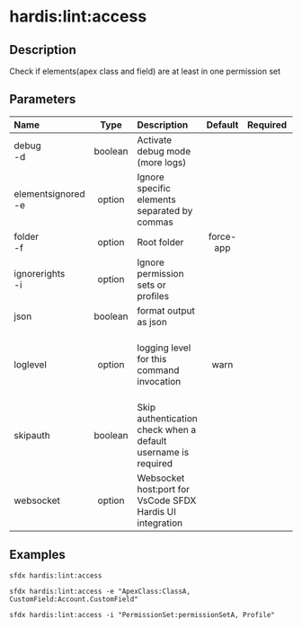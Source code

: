 <!-- This file has been generated with command 'sfdx hardis:doc:plugin:generate'. Please do not update it manually or it may be overwritten -->
# hardis:lint:access

## Description

Check if elements(apex class and field) are at least in one permission set

## Parameters

| Name                   |  Type   | Description                                                   |  Default  | Required |                        Options                        |
|:-----------------------|:-------:|:--------------------------------------------------------------|:---------:|:--------:|:-----------------------------------------------------:|
| debug<br/>-d           | boolean | Activate debug mode (more logs)                               |           |          |                                                       |
| elementsignored<br/>-e | option  | Ignore specific elements separated by commas                  |           |          |                                                       |
| folder<br/>-f          | option  | Root folder                                                   | force-app |          |                                                       |
| ignorerights<br/>-i    | option  | Ignore permission sets or profiles                            |           |          |                                                       |
| json                   | boolean | format output as json                                         |           |          |                                                       |
| loglevel               | option  | logging level for this command invocation                     |   warn    |          | trace<br/>debug<br/>info<br/>warn<br/>error<br/>fatal |
| skipauth               | boolean | Skip authentication check when a default username is required |           |          |                                                       |
| websocket              | option  | Websocket host:port for VsCode SFDX Hardis UI integration     |           |          |                                                       |

## Examples

```shell
sfdx hardis:lint:access
```

```shell
sfdx hardis:lint:access -e "ApexClass:ClassA, CustomField:Account.CustomField"
```

```shell
sfdx hardis:lint:access -i "PermissionSet:permissionSetA, Profile"
```


